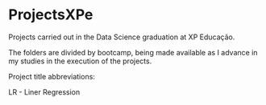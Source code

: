 # ProjectsXPe
Projects carried out in the Data Science graduation at XP Educação.

The folders are divided by bootcamp, being made available as I advance in my studies in the execution of the projects.

Project title abbreviations:

LR - Liner Regression
